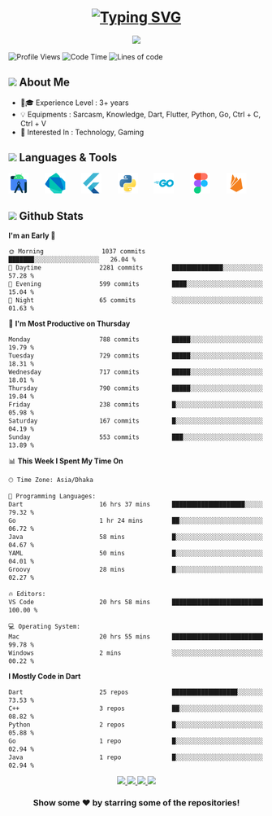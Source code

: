 
<h1 align="center">
<a href="https://github.com/hungryemon"><img src="https://readme-typing-svg.demolab.com?font=Georgia&weight=800&pause=1000&size=33&width=500&color=5B85CC&lines=Hi+%2C+I'm+Md+Shahed+Uddin+Emon" alt="Typing SVG"></a>
</h1>  
<p align="center">
<a href="https://github.com/hungryemon"><img src="https://readme-typing-svg.herokuapp.com?lines=Flutter+Developer;Dart%20|%20Flutter%20|%20Go;Always%20learning%20new%20things&center=true&width=500&height=50"></a>
</p>

<!--START_SECTION:waka-chip-->

![Profile Views](http://img.shields.io/badge/Profile%20Views-132-blue) ![Code Time](http://img.shields.io/badge/Code%20Time-262%20hrs%2033%20mins-blue) ![Lines of code](https://img.shields.io/badge/From%20Hello%20World%20I%27ve%20Written-7.6%20million%20lines%20of%20code-blue)

<!--END_SECTION:waka-chip-->

## <img src="https://raw.githubusercontent.com/nixin72/nixin72/master/wave.gif" width="35px"></img> <b> About Me </b>

- 👨🎓 Experience Level : 3+ years
- 💡 Equipments : Sarcasm, Knowledge, Dart, Flutter, Python, Go, Ctrl + C, Ctrl + V
- 🧩 Interested In : Technology, Gaming


## <img src="https://media2.giphy.com/media/QssGEmpkyEOhBCb7e1/giphy.gif?cid=ecf05e47a0n3gi1bfqntqmob8g9aid1oyj2wr3ds3mg700bl&rid=giphy.gif" width ="35"><b>  Languages & Tools </b>

<img src="https://github.com/devicons/devicon/blob/master/icons/androidstudio/androidstudio-original.svg" width="40px">&nbsp;&nbsp;&nbsp;&nbsp;&nbsp;&nbsp;&nbsp;&nbsp;<img src="https://github.com/devicons/devicon/blob/master/icons/dart/dart-original.svg" width="40px">&nbsp;&nbsp;&nbsp;&nbsp;&nbsp;&nbsp;&nbsp;&nbsp;<img src="https://github.com/devicons/devicon/blob/master/icons/flutter/flutter-original.svg" width="40px">&nbsp;&nbsp;&nbsp;&nbsp;&nbsp;&nbsp;&nbsp;&nbsp;<img src="https://github.com/devicons/devicon/blob/master/icons/python/python-original.svg" width="40px">&nbsp;&nbsp;&nbsp;&nbsp;&nbsp;&nbsp;&nbsp;&nbsp;<img src="https://github.com/devicons/devicon/blob/master/icons/go/go-original-wordmark.svg" width="40px">&nbsp;&nbsp;&nbsp;&nbsp;&nbsp;&nbsp;&nbsp;&nbsp;<img src="https://github.com/devicons/devicon/blob/master/icons/figma/figma-original.svg" width="40px">&nbsp;&nbsp;&nbsp;&nbsp;&nbsp;&nbsp;&nbsp;&nbsp;<img src="https://github.com/devicons/devicon/blob/master/icons/firebase/firebase-plain.svg" width="40px">

## <img src="https://media.giphy.com/media/iY8CRBdQXODJSCERIr/giphy.gif" width="35"><b> Github Stats </b>

<p align="center">
<!--START_SECTION:waka-->
  
**I'm an Early 🐤** 

```text
🌞 Morning                1037 commits        ███████░░░░░░░░░░░░░░░░░░   26.04 % 
🌆 Daytime                2281 commits        ██████████████░░░░░░░░░░░   57.28 % 
🌃 Evening                599 commits         ████░░░░░░░░░░░░░░░░░░░░░   15.04 % 
🌙 Night                  65 commits          ░░░░░░░░░░░░░░░░░░░░░░░░░   01.63 % 
```
📅 **I'm Most Productive on Thursday** 

```text
Monday                   788 commits         █████░░░░░░░░░░░░░░░░░░░░   19.79 % 
Tuesday                  729 commits         █████░░░░░░░░░░░░░░░░░░░░   18.31 % 
Wednesday                717 commits         █████░░░░░░░░░░░░░░░░░░░░   18.01 % 
Thursday                 790 commits         █████░░░░░░░░░░░░░░░░░░░░   19.84 % 
Friday                   238 commits         █░░░░░░░░░░░░░░░░░░░░░░░░   05.98 % 
Saturday                 167 commits         █░░░░░░░░░░░░░░░░░░░░░░░░   04.19 % 
Sunday                   553 commits         ███░░░░░░░░░░░░░░░░░░░░░░   13.89 % 
```


📊 **This Week I Spent My Time On** 

```text
🕑︎ Time Zone: Asia/Dhaka

💬 Programming Languages: 
Dart                     16 hrs 37 mins      ████████████████████░░░░░   79.32 % 
Go                       1 hr 24 mins        ██░░░░░░░░░░░░░░░░░░░░░░░   06.72 % 
Java                     58 mins             █░░░░░░░░░░░░░░░░░░░░░░░░   04.67 % 
YAML                     50 mins             █░░░░░░░░░░░░░░░░░░░░░░░░   04.01 % 
Groovy                   28 mins             █░░░░░░░░░░░░░░░░░░░░░░░░   02.27 % 

🔥 Editors: 
VS Code                  20 hrs 58 mins      █████████████████████████   100.00 % 

💻 Operating System: 
Mac                      20 hrs 55 mins      █████████████████████████   99.78 % 
Windows                  2 mins              ░░░░░░░░░░░░░░░░░░░░░░░░░   00.22 % 
```

**I Mostly Code in Dart** 

```text
Dart                     25 repos            ██████████████████░░░░░░░   73.53 % 
C++                      3 repos             ██░░░░░░░░░░░░░░░░░░░░░░░   08.82 % 
Python                   2 repos             █░░░░░░░░░░░░░░░░░░░░░░░░   05.88 % 
Go                       1 repo              █░░░░░░░░░░░░░░░░░░░░░░░░   02.94 % 
Java                     1 repo              █░░░░░░░░░░░░░░░░░░░░░░░░   02.94 % 
```




<!--END_SECTION:waka-->

</p>
<p align="center">
<a href="https://github.com/hungryemon">
  <img height="180em" src="https://github-readme-stats-eight-theta.vercel.app/api?username=hungryemon&show_icons=true&theme=tokyonight&include_all_commits=true&count_private=true" />
  <img height="180em" src="https://github-readme-stats-eight-theta.vercel.app/api/top-langs/?username=hungryemon&layout=compact&exclude_lang=java+r&theme=tokyonight" />
  <img height="180em" src="https://streak-stats.demolab.com/?user=hungryemon&theme=highcontrast" />
  <img height="180em" src="https://github-readme-stackoverflow.vercel.app/?userID=12783266&theme=dark"></a>
</p>

<div align="center">

### Show some ❤️ by starring some of the repositories!

</div>
